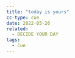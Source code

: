 ```yaml
---
title: "today is yours"
cc-type: cue
date: 2022-05-26
related:
  - DECIDE YOUR DAY
tags:
  - Cue
---
```

